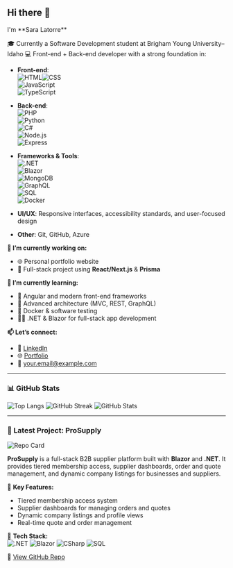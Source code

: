 <h2>Hi there 👋</h2>
I'm **Sara Latorre**

🎓 Currently a Software Development student at Brigham Young University–Idaho 
💻 Front-end + Back-end developer with a strong foundation in:

- **Front-end**:  
  ![HTML](https://img.shields.io/badge/HTML5-E34F26?style=for-the-badge&logo=html5&logoColor=white)![CSS](https://img.shields.io/badge/CSS3-1572B6?style=for-the-badge&logo=css3&logoColor=white)  
  ![JavaScript](https://img.shields.io/badge/JavaScript-F7DF1E?style=for-the-badge&logo=javascript&logoColor=black)  
  ![TypeScript](https://img.shields.io/badge/TypeScript-3178C6?style=for-the-badge&logo=typescript&logoColor=white)  

- **Back-end**:  
  ![PHP](https://img.shields.io/badge/PHP-777BB4?style=for-the-badge&logo=php&logoColor=white)  
  ![Python](https://img.shields.io/badge/Python-3776AB?style=for-the-badge&logo=python&logoColor=white)  
  ![C#](https://img.shields.io/badge/C%23-239120?style=for-the-badge&logo=c-sharp&logoColor=white)  
  ![Node.js](https://img.shields.io/badge/Node.js-339933?style=for-the-badge&logo=nodedotjs&logoColor=white)  
  ![Express](https://img.shields.io/badge/Express.js-000000?style=for-the-badge&logo=express&logoColor=white)  

- **Frameworks & Tools**:  
  ![.NET](https://img.shields.io/badge/.NET-512BD4?style=for-the-badge&logo=dotnet&logoColor=white)  
  ![Blazor](https://img.shields.io/badge/Blazor-9440fa?style=for-the-badge&logo=blazor&logoColor=white)  
  ![MongoDB](https://img.shields.io/badge/MongoDB-47A248?style=for-the-badge&logo=mongodb&logoColor=white)  
  ![GraphQL](https://img.shields.io/badge/GraphQL-E10098?style=for-the-badge&logo=graphql&logoColor=white)  
  ![SQL](https://img.shields.io/badge/SQL-4479A1?style=for-the-badge&logo=postgresql&logoColor=white)  
  ![Docker](https://img.shields.io/badge/Docker-2496ED?style=for-the-badge&logo=docker&logoColor=white)  

- **UI/UX**: Responsive interfaces, accessibility standards, and user-focused design  
- **Other**: Git, GitHub, Azure

__🔭 I’m currently working on:__
- 🌐 Personal portfolio website  
- 💼 Full-stack project using **React/Next.js** & **Prisma**  

__🌱 I’m currently learning:__
- 🔧 Angular and modern front-end frameworks  
- 🧠 Advanced architecture (MVC, REST, GraphQL)  
- 🐳 Docker & software testing  
- 👩‍💻 .NET & Blazor for full-stack app development

__📫 Let’s connect:__  
- 💼 [LinkedIn](https://www.linkedin.com/in/sara-latorremurcia/)  
- 🌐 [Portfolio](https://saraltr-portfolio.vercel.app/) 
- 📧 [your.email@example.com](mailto:saralatorre97@gmail.com)

---
### 📊 GitHub Stats

![Top Langs](https://github-readme-stats.vercel.app/api/top-langs/?username=saraltr&layout=compact&theme=default)
![GitHub Streak](https://streak-stats.demolab.com/?user=saraltr&theme=default)
![GitHub Stats](https://github-readme-stats.vercel.app/api?username=saraltr&show_icons=true&theme=default)



---

### 🚀 Latest Project: ProSupply

![Repo Card](https://github-readme-stats.vercel.app/api/pin/?username=saraltr&repo=ProSupply)

**ProSupply** is a full-stack B2B supplier platform built with **Blazor** and **.NET**. It provides tiered membership access, supplier dashboards, order and quote management, and dynamic company listings for businesses and suppliers.

🔑 **Key Features:**
- Tiered membership access system
- Supplier dashboards for managing orders and quotes
- Dynamic company listings and profile views
- Real-time quote and order management

🔧 **Tech Stack:**  
![.NET](https://img.shields.io/badge/.NET-512BD4?style=for-the-badge&logo=dotnet&logoColor=white)
![Blazor](https://img.shields.io/badge/Blazor-9440fa?style=for-the-badge&logo=blazor&logoColor=white)
![CSharp](https://img.shields.io/badge/C%23-239120?style=for-the-badge&logo=c-sharp&logoColor=white)
![SQL](https://img.shields.io/badge/SQL-4479A1?style=for-the-badge&logo=postgresql&logoColor=white)

🔗 [View GitHub Repo](https://github.com/saraltr/ProSupply)




<!--
**saraltr/saraltr** is a ✨ _special_ ✨ repository because its `README.md` (this file) appears on your GitHub profile.

Here are some ideas to get you started:

- 🔭 I’m currently working on ...
- 🌱 I’m currently learning ...
- 👯 I’m looking to collaborate on ...
- 🤔 I’m looking for help with ...
- 💬 Ask me about ...
- 📫 How to reach me: ...
- 😄 Pronouns: ...
- ⚡ Fun fact: ...
-->
